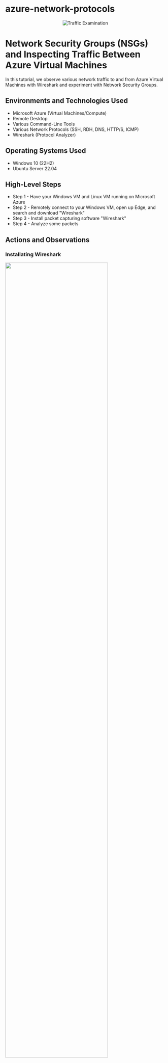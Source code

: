 # azure-network-protocols
<p align="center">
<img src="https://i.imgur.com/Ua7udoS.png" alt="Traffic Examination"/>
</p>



<h1>Network Security Groups (NSGs) and Inspecting Traffic Between Azure Virtual Machines</h1>
In this tutorial, we observe various network traffic to and from Azure Virtual Machines with Wireshark and experiment with Network Security Groups. <br />


<h2>Environments and Technologies Used</h2>


- Microsoft Azure (Virtual Machines/Compute)
- Remote Desktop
- Various Command-Line Tools
- Various Network Protocols (SSH, RDH, DNS, HTTP/S, ICMP)
- Wireshark (Protocol Analyzer)

<h2>Operating Systems Used </h2>

- Windows 10 (22H2)
- Ubuntu Server 22.04

<h2>High-Level Steps</h2>


- Step 1 - Have your Windows VM and Linux VM running on Microsoft Azure
- Step 2 - Remotely connect to your Windows VM, open up Edge, and search and download "Wireshark"
- Step 3 - Install packet capturing software "Wireshark"
- Step 4 - Analyze some packets

<h2>Actions and Observations</h2>

<h3>Installating Wireshark</h3>


<p>
<img src="https://i.imgur.com/0245HNh.png" height="80%" width="80%"
</p>
<p>
Log in to your Windows VM and open up "Microsoft Edge"
</p>
<br />

<p>
<img src="https://i.imgur.com/RMdFRJJ.png" height="60%" width="60%" 
</p>
<p>
From there, search "Wireshark" Download this version of it.
</p>
<br />

<p>
<img src="https://i.imgur.com/5y0QMUZ.png" height="20%" width="20%" <p> <img src="https://i.imgur.com/kGZiea6.png" height="20%" width="20%" <p> <img src="https://i.imgur.com/Bx49QXR.png" height="20%" width="20%" <p> <img src="https://i.imgur.com/yLVMgw9.png" height="20%" width="20%" <p> <img src="https://i.imgur.com/If7a47q.png" height="20%" width="20%" <p> <img src="https://i.imgur.com/pjFmuYx.png" height="20%" width="20%" <p> <img src="https://i.imgur.com/RZzPgCh.png" height="20%" width="20%" <p> <img src="https://i.imgur.com/zFS7pyY.png" height="20%" width="20%"
</p>
<p>
Open the file and go through the installer.
<p>
</p>
<br />

<p>
<img src="https://i.imgur.com/V1m6cOS.png" height="20%" width="20%" <p> <img src="https://i.imgur.com/YFxKLTy.png" height="20%" width="20%" <p> <img src="https://i.imgur.com/8xU1XLZ.png" height="20%" width="20%" <p> <img src="https://i.imgur.com/xGXfbSO.png" height="20%" width="20%" <p> <img src="https://i.imgur.com/DR0ibkJ.png" height="20%" width="20%" <p> <img src="https://i.imgur.com/YG7vYF0.png" height="20%" width="20%" <p> <img src="https://i.imgur.com/V1m6cOS.png" height="20%" width="20%" <p>
</p>
<p>
Now, you'll be prompted to install "Ncap". Go through the setup just like Wireshark.
</p>
<br />

<p>
<img src="https://i.imgur.com/snhWpOP.png" height="60%" width="60%"
</p>
<p>
At this point, Wireshark should be installed. Go ahead and open it up using the search bar.
</p>
<br />

<p>
<img src="https://i.imgur.com/O1BFj3u.png" height="60%" width="60%"
</p>
<p>
When first opening up Wireshark, a screen like this one should appear. Select "Ethernet" and continue. Note the constant influx of packets being received and sent. We are now ready to filter some packets.
</p>
<br />


<p>
<img src="https://i.imgur.com/snhWpOP.png" height="60%" width="60%" 
</p>
<p>
In the Wireshark search bar, write down "ICMP" (Internet Control Message Protocol) to filter for ICMP traffic only. As you can see, there's nothing showing up, this is because there is no ICMP traffic at the moment. We will be creating some shortly.
</p>
<br />


<p>
<img src="https://i.imgur.com/snhWpOP.png" height="60%" width="60%" 
</p>
<p>
On Azure find the private address of the linux vm. To do, goto virtual machines → [your linux machine name] → Overview. There should be a networking tab. Grab the private ip adress.
<img src="https://i.imgur.com/5y0QMUZ.png" height="20%" width="20%" <p> <img src="https://i.imgur.com/kGZiea6.png" height="20%" width="20%" <p> <img src="https://i.imgur.com/Bx49QXR.png" height="20%" width="20%" <p> <img src="https://i.imgur.com/yLVMgw9.png" height="20%" width="20%" <p> <img src="https://i.imgur.com/If7a47q.png" height="20%" width="20%" <p> <img src="https://i.imgur.com/pjFmuYx.png" height="20%" width="20%" <p> <img src="https://i.imgur.com/RZzPgCh.png" height="20%" width="20%" <p> <img src="https://i.imgur.com/zFS7pyY.png" height="20%" width="20%"
</p>
<p>
Once you have the ip adress open up "Powershell" and "ping [private address]". You'll notice that while you're pinging the linux VM, Wireshark is also working in the background, capturing those packets. You should be able to see the packets in Wireshark.
</p>
<br />


<p>
<img src="https://i.imgur.com/SgJZs3g.png" height="80%" width="80%" 
</p>
<p>
You can explore ICMP traffic further by pinging random sites. For example, let's try to ping "www.google.com". Just like the ping to the Linux Virtual machine, Wireshark is receiving the requests and replies of from the pings. Feel free to experiment with any other sites if you wish.
</p>
<br />

<p>
<img src="https://i.imgur.com/snhWpOP.png" height="60%" width="60%" 
</p>
When you're done filtering for ICMP, make sure to reset the capturing software. This should give you a cleared screen.
<p>
</p>
<br />

<p>
</p>
Next, let's try to filter for SSH (Secure Shell). Just like ICMP, enter "SSH" in the filter bar.
<p>
</p>
<p>
<img src="https://i.imgur.com/ZySst6H.png" height="60%" width="60%" 
</p>
Then, go back to powershell and connect to the linux VM from the windows VM by typing “ssh labuser@[private ip address of the linux]" and pressing "enter". So in my case it would look like this: ssh labuser@10.0.0.7. You'll then be prompted to enter your password. Note that you won't be able to see your password as you type it for security reasons but it is being typed so make sure that you type it correctly.
<p>
</p>
<br />

<p>
<img src="https://i.imgur.com/snhWpOP.png" height="60%" width="60%" 
</p>
As you can see, wireshark is already showing stuff as we try to connect to the Linux VM.
<p>
</p>
<br />

<p>
<img src="https://i.imgur.com/snhWpOP.png" height="60%" width="60%" 
</p>
<p>
You should eventually see a screen that looks like this. You'll know you're connected to the VM when you see "[your username]@Linux". The text should also be colored.
</p>
<br />

<p>
<img src="https://i.imgur.com/snhWpOP.png" height="60%" width="60%" 
</p>
<p>
From here, you can type in commands as you would on a Linux computer. As you type commands on PowerShell, you'll see them translated into Wireshark. Once you're done experimenting on Linux, you can switch back to Windows by typing "Exit"
</p>
<br />

<p>
<img src="https://i.imgur.com/snhWpOP.png" height="60%" width="60%" 
</p>
<p>
Next, we will be observing DHCP (Dynamic Host Configuration Protocol). Just like in SSH, restart the packet-capturing software. To observe DHCP traffic, we must set things up. First, on the bar, type "udp.port == 67 udp.port == 68"
</p>
<br />

<p>
<img src="https://i.imgur.com/snhWpOP.png" height="60%" width="60%" 
</p>
<p>
Open notepad, enter “ipconfig /release” and ipconfig /renew; name it "Dhcp.bat" and save it "as all files" for the file type. Save the file in <i>programdata</i>. In order to do so, you'll have to access throught the c:\ drive. It should look like this: ”c:\programdata”.
</p>
<br />


<p>
<img src="https://i.imgur.com/snhWpOP.png" height="60%" width="60%" 
</p>
<p>
You can use command “ls” to list the file contents of the folder; check to see if the bat file created earlier is present.
</p>
<br />


<p>
<img src="https://i.imgur.com/snhWpOP.png" height="60%" width="60%" 
</p>
<p>
Once you've located the file, you can run it by using “./Dhcp.bat”. You'll notice that the VM will restart; this is normal as it is releasing and rewewing the IP address. Once the VM has been restarted, go ahead and log back in; you'll see everything was left the same prior to the restart. Furthermore, you should now see that Wireshark actually displayed new entries.
</p>
<br />


<p>
<img src="https://i.imgur.com/snhWpOP.png" height="60%" width="60%" 
</p>
<p>
Next, we shall observing DNS traffic, which uses both TCP and DNS port 53. As always, please restart the capturing software. To filter for dns, type in "dns" in the filter bar.
</p>
<br />


<p>
<img src="https://i.imgur.com/snhWpOP.png" height="60%" width="60%" 
</p>
<p>
To see the DNS packets, simply switch over to powershell and use command "nslookup [Website]". With this, you'll be able to obtain the IP adress of any site you look up. For this example, we'll search for google's. You should be able to see stuff happening in Wireshark.
</p>
<br />

<p>
<img src="https://i.imgur.com/snhWpOP.png" height="60%" width="60%" 
</p>
<p>
Finally, let's explore RDP (Remote dekstop protocol). Just like usual, restart the packet capturing service and then enter “tcp.port== 3389” for traffic in the bar. You should be able to notice the constant spam due to data being transmitted from a VM. The RDP filter is essentially every action that we produce from the VM, from clicking on an icon to simply moving the mouse. This protocol is most-likely resposible for most of the spam that occurs when you first boot up Wireshark.
</p>
<br />


<p>
</p>
<p>
To conclude, we've learned how to install Wireshark. From there, we've explored the different types of packets including ICMP, SSH, DHCP, DNS AND RDP. Congratulations, you should now have a slightly better understanding of how different packets circulate from the source to it's destination!
</p>
<br />
